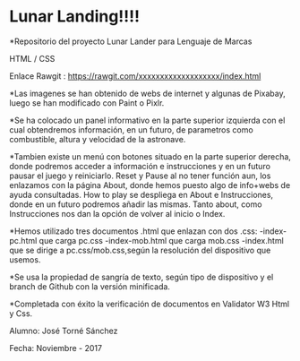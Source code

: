 # Lunar Landing!!!!

*Repositorio del proyecto Lunar Lander para Lenguaje de Marcas 

HTML / CSS 

Enlace Rawgit :
https://rawgit.com/xxxxxxxxxxxxxxxxxxx/index.html

*Las imagenes se han obtenido de webs de internet y algunas de Pixabay, luego se han modificado con Paint o Pixlr.

*Se ha colocado un panel informativo en la parte superior izquierda con el cual obtendremos información, en un futuro, de parametros como combustible, altura y velocidad de la astronave. 

*Tambien existe un menú con botones situado en la parte superior derecha, donde podremos acceder a información e instrucciones y en un futuro pausar el juego y reiniciarlo.
Reset y Pause al no tener función aun, los enlazamos con la página About, donde hemos puesto algo de info+webs de ayuda consultadas.
How to play se despliega en About e Instrucciones, donde en un futuro podremos añadir las mismas.
Tanto about, como Instrucciones nos dan la opción de volver al inicio o Index.

*Hemos utilizado tres documentos .html que enlazan con dos .css:
-index-pc.html que carga pc.css
-index-mob.html que carga mob.css
-index.html que se dirige a pc.css/mob.css,según la resolución del dispositivo que usemos.

*Se usa la propiedad de sangría de texto, según tipo de dispositivo y el branch de Github con la versión minificada.

*Completada con éxito la verificación de documentos en Validator W3 Html y Css.




Alumno: José Torné Sánchez

Fecha: Noviembre - 2017


